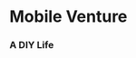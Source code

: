 <!DOCTYPE HTML>

<html>
<link href="stylesheet.css" type="text/css" rel="stylesheet">
  <head>
   <title>Mobile Venture</title>
  </head>
  
  <body>
    <h1>Mobile Venture</h1>
    <h3>A DIY Life</h3>
    
    
    
  
  
  </body>
</html>
